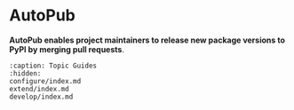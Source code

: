 # AutoPub

**AutoPub enables project maintainers to release new package versions to PyPI by merging pull requests**.


```{toctree}
:caption: Topic Guides
:hidden:
configure/index.md
extend/index.md
develop/index.md
```
